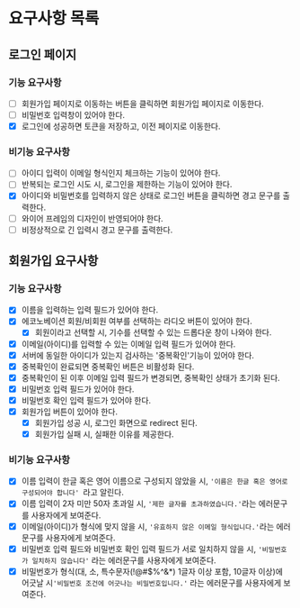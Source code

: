 # 요구사항 목록
## 로그인 페이지
### 기능 요구사항
- [ ] 회원가입 페이지로 이동하는 버튼을 클릭하면 회원가입 페이지로 이동한다.
- [ ] 비밀번호 입력창이 있어야 한다.
- [x] 로그인에 성공하면 토큰을 저장하고, 이전 페이지로 이동한다.

### 비기능 요구사항
- [ ] 아이디 입력이 이메일 형식인지 체크하는 기능이 있어야 한다.
- [ ] 반복되는 로그인 시도 시, 로그인을 제한하는 기능이 있어야 한다.
- [x] 아이디와 비밀번호를 입력하지 않은 상태로 로그인 버튼을 클릭하면 경고 문구를 출력한다.
- [ ] 와이어 프레임의 디자인이 반영되어야 한다.
- [ ] 비정상적으로 긴 입력시 경고 문구를 출력한다.

## 회원가입 요구사항

### 기능 요구사항
- [x] 이름을 입력하는 입력 필드가 있어야 한다.
- [x] 에코노베이션 회원/비회원 여부를 선택하는 라디오 버튼이 있어야 한다.
  - [x] 회원이라고 선택할 시, 기수를 선택할 수 있는 드롭다운 창이 나와야 한다.
- [x] 이메일(아이디)를 입력할 수 있는 이메일 입력 필드가 있어야 한다.
- [x] 서버에 동일한 아이디가 있는지 검사하는 '중복확인'기능이 있어야 한다.
- [x] 중복확인이 완료되면 중복확인 버튼은 비활성화 된다.
- [x] 중복확인이 된 이후 이메일 입력 필드가 변경되면, 중복확인 상태가 초기화 된다.
- [x] 비밀번호 입력 필드가 있어야 한다.
- [x] 비밀번호 확인 입력 필드가 있어야 한다.
- [x] 회원가입 버튼이 있어야 한다.
  - [x] 회원가입 성공 시, 로그인 화면으로 redirect 된다.
  - [x] 회원가입 실패 시, 실패한 이유를 제공한다.

### 비기능 요구사항
- [x] 이름 입력이 한글 혹은 영어 이름으로 구성되지 않았을 시, `'이름은 한글 혹은 영어로 구성되어야 합니다' `라고 알린다.
- [x] 이름 입력이 2자 미만 50자 초과일 시, `'제한 글자를 초과하였습니다.'`라는 에러문구를 사용자에게 보여준다.
- [x] 이메일(아이디)가 형식에 맞지 않을 시, `'유효하지 않은 이메일 형식입니다.'`라는 에러문구를 사용자에게 보여준다.
- [x] 비밀번호 입력 필드와 비밀번호 확인 입력 필드가 서로 일치하지 않을 시, `'비밀번호가 일치하지 않습니다'` 라는 에러문구를 사용자에게 보여준다.
- [x] 비밀번호가 형식(대, 소, 특수문자(!@#$%^&*) 1글자 이상 포함, 10글자 이상)에 어긋날 시`'비밀번호 조건에 어긋나는 비밀번호입니다.'` 라는 에러문구를 사용자에게 보여준다.